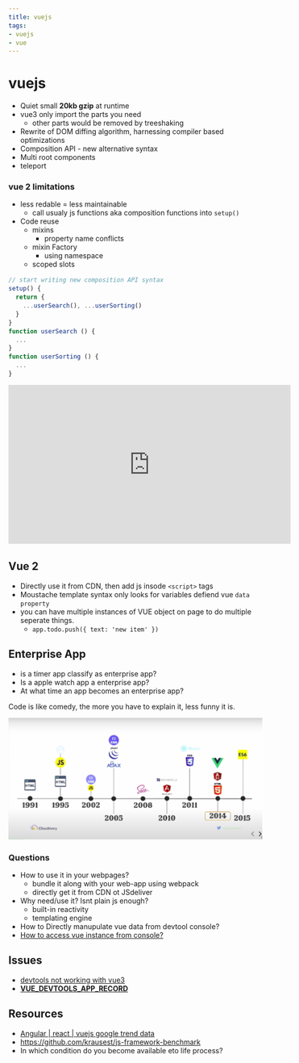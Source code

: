 ```yaml
---
title: vuejs
tags:
- vuejs
- vue
---
```


# vuejs

<TagLinks />

* Quiet small **20kb gzip** at runtime
* vue3 only import the parts you need
  * other parts would be removed by treeshaking
* Rewrite of DOM diffing algorithm, harnessing compiler based optimizations
* Composition API - new alternative syntax
* Multi root components
* teleport

### vue 2 limitations

* less redable $=$ less maintainable
  * call usualy js functions aka composition functions into `setup()`
* Code reuse
  * mixins
    * property name conflicts
  * mixin Factory
    * using namespace
  * scoped slots


```js
// start writing new composition API syntax
setup() {
  return {
    ...userSearch(), ...userSorting()
  }
}
function userSearch () {
  ...
}
function userSorting () {
  ...
}
```

<iframe width="560" height="315" src="https://www.youtube.com/embed/6HUjDKVn0e0" frameborder="0" allow="accelerometer; autoplay; encrypted-media; gyroscope; picture-in-picture" allowfullscreen></iframe>

## Vue 2

* Directly use it from CDN, then add js insode `<script>` tags
* Moustache template syntax only looks for variables defiend vue `data property`
* you can have multiple instances of VUE object on page to do multiple seperate things.
  * `app.todo.push({ text: 'new item' })`

## Enterprise App

* is a timer app classify as enterprise app?
* Is a apple watch app a enterprise app?
* At what time an app becomes an enterprise app?

Code is like comedy, the more you have to explain it, less funny it is.

![milestones in web technologies](../../assets/browser/web-technologies-milestones.png)

### Questions

* How to use it in your webpages?
  * bundle it along with your web-app using webpack
  * directly get it from CDN ot JSdeliver
* Why need/use it? Isnt plain js enough?
  * built-in reactivity
  * templating engine
* How to Directly manupulate vue data from devtool console?
* [How to access vue instance from console?](https://forum.vuejs.org/t/how-to-access-vue-from-chrome-console/3606)

## Issues

* [devtools not working with vue3](https://github.com/vuejs/vue-devtools/issues/1244)
* [__VUE_DEVTOOLS_APP_RECORD__](https://github.com/vuejs/vue-devtools/issues/1246)

## Resources

* [Angular | react | vuejs google trend data](https://trends.google.com/trends/explore?q=angular,react,vue)
* https://github.com/krausest/js-framework-benchmark
* In which condition do you become available eto life process?


<Footer />
